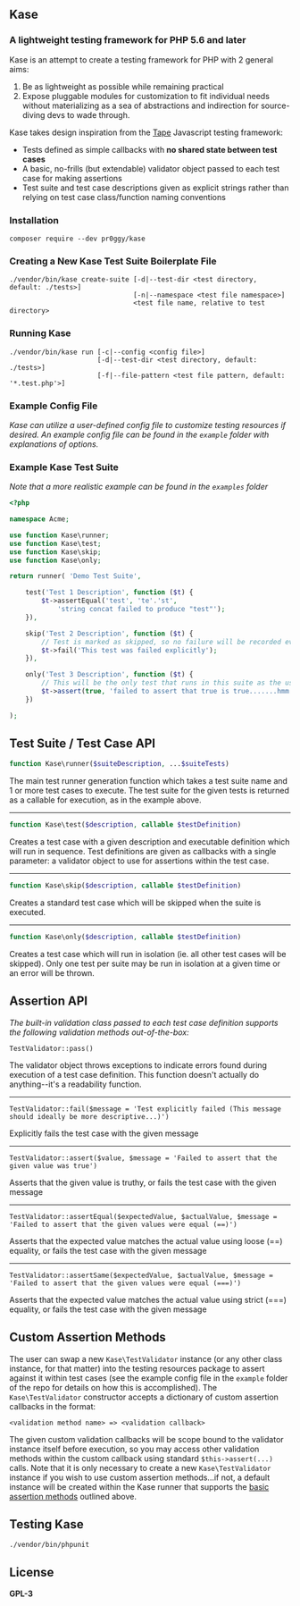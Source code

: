 ## Kase
### A lightweight testing framework for PHP 5.6 and later

Kase is an attempt to create a testing framework for PHP with 2 general aims:

1. Be as lightweight as possible while remaining practical
2. Expose pluggable modules for customization to fit individual needs without materializing as a sea of abstractions and indirection for source-diving devs to wade through.

Kase takes design inspiration from the [Tape](https://github.com/substack/tape) Javascript testing framework:

- Tests defined as simple callbacks with **no shared state between test cases**
- A basic, no-frills (but extendable) validator object passed to each test case for making assertions
- Test suite and test case descriptions given as explicit strings rather than relying on test case class/function naming conventions

### Installation
	composer require --dev pr0ggy/kase

### Creating a New Kase Test Suite Boilerplate File
    ./vendor/bin/kase create-suite [-d|--test-dir <test directory, default: ./tests>]
                                   [-n|--namespace <test file namespace>]
                                   <test file name, relative to test directory>

### Running Kase
	./vendor/bin/kase run [-c|--config <config file>]
                          [-d|--test-dir <test directory, default: ./tests>]
                          [-f|--file-pattern <test file pattern, default: '*.test.php'>]

### Example Config File
*Kase can utilize a user-defined config file to customize testing resources if desired.  An example config file can be found in the `example` folder with explanations of options.*

### Example Kase Test Suite
*Note that a more realistic example can be found in the `examples` folder*

```php
<?php

namespace Acme;

use function Kase\runner;
use function Kase\test;
use function Kase\skip;
use function Kase\only;

return runner( 'Demo Test Suite',

    test('Test 1 Description', function ($t) {
    	$t->assertEqual('test', 'te'.'st',
    		'string concat failed to produce "test"');
    }),

    skip('Test 2 Description', function ($t) {
    	// Test is marked as skipped, so no failure will be recorded even though the test fails explicitly
    	$t->fail('This test was failed explicitly');
    }),

    only('Test 3 Description', function ($t) {
    	// This will be the only test that runs in this suite as the use of 'only' isolates it
    	$t->assert(true, 'failed to assert that true is true.......hmm.......');
    })

);
```

## Test Suite / Test Case API

```php
function Kase\runner($suiteDescription, ...$suiteTests)
```
The main test runner generation function which takes a test suite name and 1 or more test cases to execute.  The test suite for the given tests is returned as a callable for execution, as in the example above.

---

```php
function Kase\test($description, callable $testDefinition)
```
Creates a test case with a given description and executable definition which will run in sequence.  Test definitions are given as callbacks with a single parameter: a validator object to use for assertions within the test case.

---

```php
function Kase\skip($description, callable $testDefinition)
```
Creates a standard test case which will be skipped when the suite is executed.

---

```php
function Kase\only($description, callable $testDefinition)
```
Creates a test case which will run in isolation (ie. all other test cases will be skipped).  Only one test per suite may be run in isolation at a given time or an error will be thrown.

## <a name="basic_assertions"></a>Assertion API
*The built-in validation class passed to each  test case definition supports the following validation methods out-of-the-box:*

```
TestValidator::pass()
```
The validator object throws exceptions to indicate errors found during execution of a test case definition.  This function doesn't actually do anything--it's a readability function.

---

```
TestValidator::fail($message = 'Test explicitly failed (This message should ideally be more descriptive...)')
```
Explicitly fails the test case with the given message

---

```
TestValidator::assert($value, $message = 'Failed to assert that the given value was true')
```
Asserts that the given value is truthy, or fails the test case with the given message

---

```
TestValidator::assertEqual($expectedValue, $actualValue, $message = 'Failed to assert that the given values were equal (==)')
```
Asserts that the expected value matches the actual value using loose (==) equality, or fails the test case with the given message

---

```
TestValidator::assertSame($expectedValue, $actualValue, $message = 'Failed to assert that the given values were equal (===)')
```
Asserts that the expected value matches the actual value using strict (===) equality, or fails the test case with the given message

## Custom Assertion Methods
The user can swap a new `Kase\TestValidator` instance (or any other class instance, for that matter) into the testing resources package to assert against it within test cases (see the example config file in the `example` folder of the repo for details on how this is accomplished).  The `Kase\TestValidator` constructor accepts a dictionary of custom assertion callbacks in the format:

	<validation method name> => <validation callback>

The given custom validation callbacks will be scope bound to the validator instance itself before execution, so you may access other validation methods within the custom callback using standard `$this->assert(...)` calls.  Note that it is only necessary to create a new `Kase\TestValidator` instance if you wish to use custom assertion methods...if not, a default instance will be created within the Kase runner that supports the [basic assertion methods](#basic_assertions) outlined above.

## Testing Kase
	./vendor/bin/phpunit

## License
**GPL-3**
